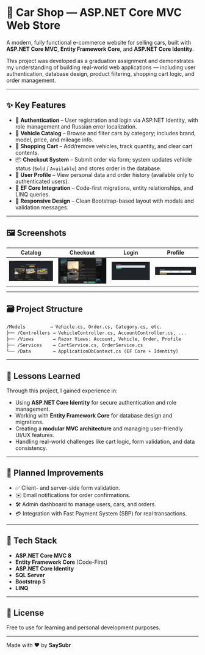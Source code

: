# 🚗 Car Shop — ASP.NET Core MVC Web Store

A modern, fully functional e-commerce website for selling cars, built with **ASP.NET Core MVC**, **Entity Framework Core**, and **ASP.NET Core Identity**.

This project was developed as a graduation assignment and demonstrates my understanding of building real-world web applications — including user authentication, database design, product filtering, shopping cart logic, and order management.

---

## ✨ Key Features

- 🧾 **Authentication** – User registration and login via ASP.NET Identity, with role management and Russian error localization.
- 🚙 **Vehicle Catalog** – Browse and filter cars by category; includes brand, model, price, and mileage info.
- 🛒 **Shopping Cart** – Add/remove vehicles, track quantity, and clear cart contents.
- 📦 **Checkout System** – Submit order via form; system updates vehicle status (`Sold` / `Available`) and stores order in the database.
- 👤 **User Profile** – View personal data and order history (available only to authenticated users).
- 💾 **EF Core Integration** – Code-first migrations, entity relationships, and LINQ queries.
- 📱 **Responsive Design** – Clean Bootstrap-based layout with modals and validation messages.

---

## 🖼️ Screenshots

| Catalog | Checkout | Login | Profile |
|---------|----------|-------|---------|
| ![Catalog](screenshots/catalog.png) | ![Checkout](screenshots/checkout.png) | ![Login](screenshots/login.png) | ![Profile](screenshots/profile.png) |


---

## 🗃️ Project Structure

```
/Models         → Vehicle.cs, Order.cs, Category.cs, etc.
├── /Controllers → VehicleController.cs, AccountController.cs, ...
├── /Views       → Razor Views: Account, Vehicle, Order, Profile
├── /Services    → CartService.cs, OrderService.cs
└── /Data        → ApplicationDbContext.cs (EF Core + Identity)
```

---

## 🧠 Lessons Learned

Through this project, I gained experience in:
- Using **ASP.NET Core Identity** for secure authentication and role management.
- Working with **Entity Framework Core** for database design and migrations.
- Creating a **modular MVC architecture** and managing user-friendly UI/UX features.
- Handling real-world challenges like cart logic, form validation, and data consistency.

---

## 🚀 Planned Improvements

- ✅ Client- and server-side form validation.
- ✉️ Email notifications for order confirmations.
- 🛠️ Admin dashboard to manage users, cars, and orders.
- 💳 Integration with Fast Payment System (SBP) for real transactions.

---

## 🧰 Tech Stack

- **ASP.NET Core MVC 8**  
- **Entity Framework Core** (Code-First)  
- **ASP.NET Core Identity**  
- **SQL Server**  
- **Bootstrap 5**  
- **LINQ**

---

## 📎 License

Free to use for learning and personal development purposes.

---

Made with ❤️ by **SaySubr**